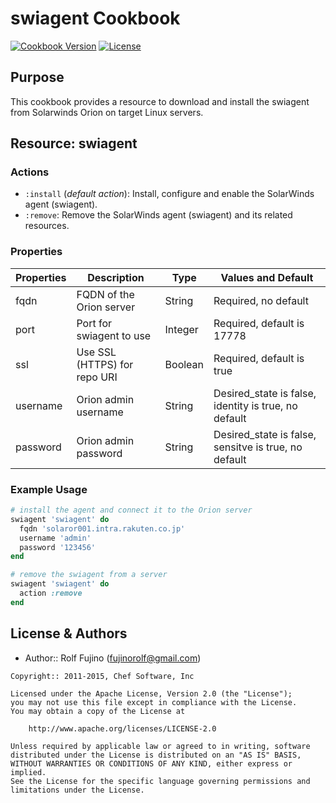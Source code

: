 # swiagent Cookbook

[![Cookbook Version](https://img.shields.io/cookbook/v/swiagent.svg)](https://supermarket.chef.io/cookbooks/swiagent)
[![License](https://img.shields.io/badge/License-Apache%202.0-green.svg)](https://opensource.org/licenses/Apache-2.0)

## Purpose

This cookbook provides a resource to download and install the swiagent from Solarwinds Orion on target Linux servers.

## Resource: swiagent

### Actions

- `:install` (*default action*): Install, configure and enable the SolarWinds agent (swiagent).
- `:remove`: Remove the SolarWinds agent (swiagent) and its related resources.

### Properties

| Properties | Description                  | Type    | Values and Default                                   |
| ---------- | -----------------------------| --------| ---------------------------------------------------- |
| fqdn       | FQDN of the Orion server     | String  | Required, no default                                 |
| port       | Port for swiagent to use     | Integer | Required, default is 17778                           |
| ssl        | Use SSL (HTTPS) for repo URI | Boolean | Required, default is true                            |
| username   | Orion admin username         | String  | Desired_state is false, identity is true, no default |
| password   | Orion admin password         | String  | Desired_state is false, sensitve is true, no default |

### Example Usage

```ruby
# install the agent and connect it to the Orion server
swiagent 'swiagent' do
  fqdn 'solaror001.intra.rakuten.co.jp'
  username 'admin'
  password '123456'
end

# remove the swiagent from a server
swiagent 'swiagent' do
  action :remove
end
```

## License & Authors
<!-- $ find -type f -iname "*.rb" -exec grep -i author '{}' \; | sort -k4 | uniq | sed 's/#/-/g' -->
- Author:: Rolf Fujino (<fujinorolf@gmail.com>)

```text
Copyright:: 2011-2015, Chef Software, Inc

Licensed under the Apache License, Version 2.0 (the "License");
you may not use this file except in compliance with the License.
You may obtain a copy of the License at

    http://www.apache.org/licenses/LICENSE-2.0

Unless required by applicable law or agreed to in writing, software
distributed under the License is distributed on an "AS IS" BASIS,
WITHOUT WARRANTIES OR CONDITIONS OF ANY KIND, either express or implied.
See the License for the specific language governing permissions and
limitations under the License.
```
